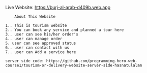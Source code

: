 

Live Website: https://burj-al-arab-d409b.web.app


        About This Website

    1.. This is tourism website
    2.. You can book any service and planned a tour here
    3.. user can see his/her order's 
    4.. user can manage order
    5. user can see approved status
    6.. user can contact with us
    7.. user can Add a service here 

    server side code: https://github.com/programming-hero-web-course1/tourism-or-delivery-website-server-side-hasnatulalam